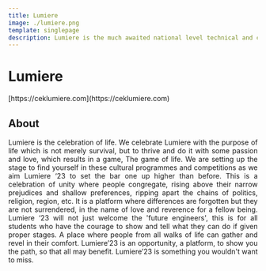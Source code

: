 ```yaml
---
title: Lumiere
image: ./lumiere.png
template: singlepage
description: Lumiere is the much awaited national level technical and cultural festival conducted by the college.
---
```

<h1>Lumiere</h1>
[https://ceklumiere.com](https://ceklumiere.com)
<h2>About</h2>
<p align="justify">
  Lumiere is the celebration of life. We celebrate Lumiere with the purpose of life which is not merely survival, but to thrive and do it with some passion and love, which results in a game, The game of life. We are setting up the stage to find yourself in these cultural programmes and competitions as we aim Lumiere ‘23 to set the bar one up higher than before. This is a celebration of unity where people congregate, rising above their narrow prejudices and shallow preferences, ripping apart the chains of politics, religion, region, etc. It is a platform where differences are forgotten but they are not surrendered, in the name of love and reverence for a fellow being. Lumiere ‘23 will not just welcome the 'future engineers', this is for all students who have the courage to show and tell what they can do if given proper stages. A place where people from all walks of life can gather and revel in their comfort. Lumiere’23 is an opportunity, a platform, to show you the path, so that all may benefit. Lumiere’23 is something you wouldn't want to miss.
</p>

